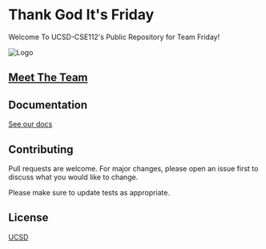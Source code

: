 # Thank God It's Friday
Welcome To UCSD-CSE112's Public Repository for Team Friday!

![Logo](https://github.com/ucsd-cse112/team13/blob/master/Team%20Pics/logo.png)

## [Meet The Team](https://github.com/ucsd-cse112/team13/blob/master/helloWorld.html)

## Documentation
[See our docs](https://drive.google.com/open?id=10RPfh2c-1xePoPe4ytpX2LaDlBoi1_Dy)

## Contributing
Pull requests are welcome. For major changes, please open an issue first to discuss what you would like to change.

Please make sure to update tests as appropriate.

## License
[UCSD]()